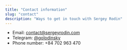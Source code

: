 ```yaml
---
title: "Contact information"
slug: "contact"
description: "Ways to get in touch with Sergey Rodin"
---
```


* Email: [contact@sergeyrodin.com](mailto:contact@sergeyrodin.com)
* Telegram: [@golodinsky](https://t.me/golodinsky)
* Phone number: +84 702 963 470
